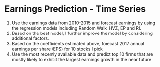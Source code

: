 # Earnings Prediction - Time Series
1. Use the earnings data from 2010-2015 and forecast earnings by using the regression models including Random Walk, HVZ, EP and RI.          
2. Based on the best model, I further improve the model by considering additional factors.                                                  
3. Based on the coefficients estimated above, forecast 2017 annual earnings per share (EPS) for 10 stocks I pick                            
4. Use the most recently available data and predict top 10 firms that are mostly likely to exhibit the largest earnings growth in the near future
